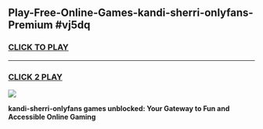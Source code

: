 
## Play-Free-Online-Games-kandi-sherri-onlyfans-Premium #vj5dq
<h3>
<a href="https://premium.freeplayer.one?title=kandi-sherri-onlyfans&ref=8M">CLICK TO PLAY</a></h3>
<hr>

<h3>
<a href="https://premium.freeplayer.one?title=kandi-sherri-onlyfans&ref=8M">CLICK 2 PLAY</a>
  
</h3>

<a href="https://premium.freeplayer.one?title=kandi-sherri-onlyfans&ref=8M"><img src="https://clearcache.store/games.png"></a>


**kandi-sherri-onlyfans games unblocked: Your Gateway to Fun and Accessible Online Gaming**
